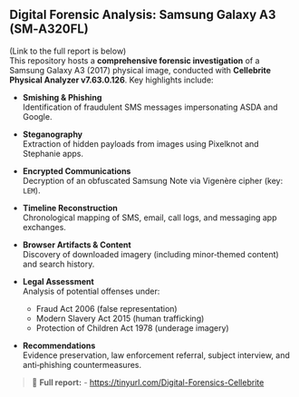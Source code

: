 ## Digital Forensic Analysis: Samsung Galaxy A3 (SM‑A320FL)
(Link to the full report is below)  
This repository hosts a **comprehensive forensic investigation** of a Samsung Galaxy A3 (2017) physical image, conducted with **Cellebrite Physical Analyzer v7.63.0.126**. Key highlights include:

- **Smishing & Phishing**  
  Identification of fraudulent SMS messages impersonating ASDA and Google.

- **Steganography**  
  Extraction of hidden payloads from images using Pixelknot and Stephanie apps.

- **Encrypted Communications**  
  Decryption of an obfuscated Samsung Note via Vigenère cipher (key: `LEM`).

- **Timeline Reconstruction**  
  Chronological mapping of SMS, email, call logs, and messaging app exchanges.

- **Browser Artifacts & Content**  
  Discovery of downloaded imagery (including minor‑themed content) and search history.

- **Legal Assessment**  
  Analysis of potential offenses under:
  - Fraud Act 2006 (false representation)
  - Modern Slavery Act 2015 (human trafficking)
  - Protection of Children Act 1978 (underage imagery)

- **Recommendations**  
  Evidence preservation, law enforcement referral, subject interview, and anti‑phishing countermeasures.

> 📄 **Full report:** - https://tinyurl.com/Digital-Forensics-Cellebrite
